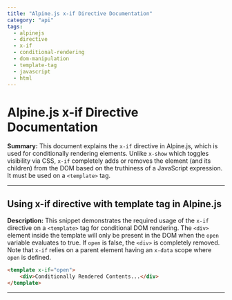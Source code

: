 ```yaml
---
title: "Alpine.js x-if Directive Documentation"
category: "api"
tags:
  - alpinejs
  - directive
  - x-if
  - conditional-rendering
  - dom-manipulation
  - template-tag
  - javascript
  - html
---
```


# Alpine.js x-if Directive Documentation

**Summary:** This document explains the `x-if` directive in Alpine.js, which is used for conditionally rendering elements. Unlike `x-show` which toggles visibility via CSS, `x-if` completely adds or removes the element (and its children) from the DOM based on the truthiness of a JavaScript expression. It must be used on a `<template>` tag.

---

## Using x-if directive with template tag in Alpine.js

**Description:** This snippet demonstrates the required usage of the `x-if` directive on a `<template>` tag for conditional DOM rendering. The `<div>` element inside the template will only be present in the DOM when the `open` variable evaluates to true. If `open` is false, the `<div>` is completely removed. Note that `x-if` relies on a parent element having an `x-data` scope where `open` is defined.

```html
<template x-if="open">
    <div>Conditionally Rendered Contents...</div>
</template>
```

---